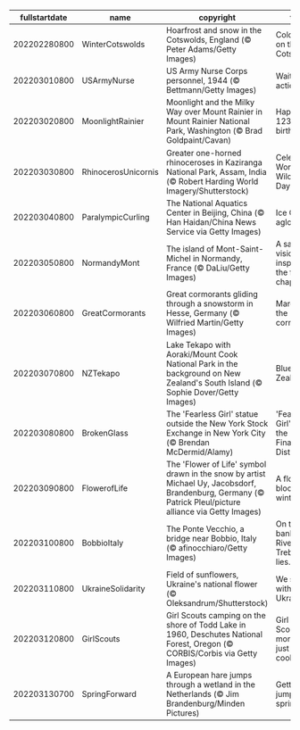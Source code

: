 |fullstartdate|name|copyright|title|image|
|--|--|--|--|--|
202202280800|WinterCotswolds|Hoarfrost and snow in the Cotswolds, England (© Peter Adams/Getty Images)|Cold falls on the Cotswolds|![](/en-US/2022/03/202202280800WinterCotswolds.jpg)|
202203010800|USArmyNurse|US Army Nurse Corps personnel, 1944 (© Bettmann/Getty Images)|Waiting for action|![](/en-US/2022/03/202203010800USArmyNurse.jpg)|
202203020800|MoonlightRainier|Moonlight and the Milky Way over Mount Rainier in Mount Rainier National Park, Washington (© Brad Goldpaint/Cavan)|Happy 123rd birthday|![](/en-US/2022/03/202203020800MoonlightRainier.jpg)|
202203030800|RhinocerosUnicornis|Greater one-horned rhinoceroses in Kaziranga National Park, Assam, India (© Robert Harding World Imagery/Shutterstock)|Celebrating World Wildlife Day|![](/en-US/2022/03/202203030800RhinocerosUnicornis.jpg)|
202203040800|ParalympicCurling|The National Aquatics Center in Beijing, China (© Han Haidan/China News Service via Getty Images)|Ice Cube aglow|![](/en-US/2022/03/202203040800ParalympicCurling.jpg)|
202203050800|NormandyMont|The island of Mont-Saint-Michel in Normandy, France (© DaLiu/Getty Images)|A saintly vision inspired the first chapel|![](/en-US/2022/03/202203050800NormandyMont.jpg)|
202203060800|GreatCormorants|Great cormorants gliding through a snowstorm in Hesse, Germany (© Wilfried Martin/Getty Images)|March of the cormorants|![](/en-US/2022/03/202203060800GreatCormorants.jpg)|
202203070800|NZTekapo|Lake Tekapo with Aoraki/Mount Cook National Park in the background on New Zealand's South Island (© Sophie Dover/Getty Images)|Blue Zealand|![](/en-US/2022/03/202203070800NZTekapo.jpg)|
202203080800|BrokenGlass|The 'Fearless Girl' statue outside the New York Stock Exchange in New York City (© Brendan McDermid/Alamy)|'Fearless Girl' rules the Financial District|![](/en-US/2022/03/202203080800BrokenGlass.jpg)|
202203090800|FlowerofLife|The 'Flower of Life' symbol drawn in the snow by artist Michael Uy, Jacobsdorf, Brandenburg, Germany (© Patrick Pleul/picture alliance via Getty Images)|A flower blooms in winter|![](/en-US/2022/03/202203090800FlowerofLife.jpg)|
202203100800|BobbioItaly|The Ponte Vecchio, a bridge near Bobbio, Italy (© afinocchiaro/Getty Images)|On the left bank of the River Trebbia lies...|![](/en-US/2022/03/202203100800BobbioItaly.jpg)|
202203110800|UkraineSolidarity|Field of sunflowers, Ukraine's national flower (© Oleksandrum/Shutterstock)|We stand with Ukraine|![](/en-US/2022/03/202203110800UkraineSolidarity.jpg)|
202203120800|GirlScouts|Girl Scouts camping on the shore of Todd Lake in 1960, Deschutes National Forest, Oregon (© CORBIS/Corbis via Getty Images)|Girl Scouting, more than just cookies|![](/en-US/2022/03/202203120800GirlScouts.jpg)|
202203130700|SpringForward|A European hare jumps through a wetland in the Netherlands (© Jim Brandenburg/Minden Pictures)|Getting a jump on spring|![](/en-US/2022/03/202203130700SpringForward.jpg)|
